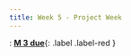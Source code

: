 ```yaml
---
title: Week 5 - Project Week
---
```

: [**M 3 due**](https://harvard-iacs.github.io/2023-AC215/milestone3/){: .label .label-red }